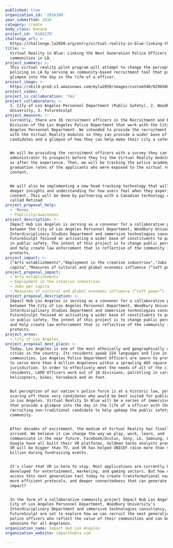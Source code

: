 ```yaml
---
published: true
organization_id: '2016109'
year_submitted: 2016
category: create
body_class: banana
project_id: '6102179'
challenge_url: >-
  https://challenge.la2050.org/entry/virtual-reality-in-blue-linking-the-next-generation-police-officers-to-the-communities-in-la
title: >-
  Virtual Reality in Blue: Linking the Next Generation Police Officers to the
  communities in LA.
project_summary: >-
  This virtual reality pilot program will attempt to change the perception of
  policing in LA by serving as community-based recruitment tool that provides a
  glimpse into the day in the life of a officer.
project_image: >-
  https://skild-prod.s3.amazonaws.com/myla2050/images/custom540/0296500655741-team91.jpg
project_video: ''
project_is_collaboration: 'Yes'
project_collaborators: >-
  1. City of Los Angeles Personnel Department (Public Safety), 2. Woodbury
  University, 3. FutureSculpt
project_measure: >-
  Currently, there are 16 recruitment officers in the Recruitment and Education
  Division of the Los Angeles Police Department that work with the City of Los
  Angeles Personnel Department. We intended to provide the recruitment officers
  with the Virtual Reality modules so they can provide a wider base of
  candidates and a glimpse of how they can help make their city a safer place. 


  We will be providing the recruitment officers with a survey they can
  administrator to prospects before they try the Virtual Reality module as well
  as after the experience. Then, we will be tracking the police academy
  graduation rates of the applicants who were exposed to the virtual reality
  content. 


  We will also be implementing a new head tracking technology that will give us
  deeper insights and understanding for how users feel when they experience this
  content. This will be done by partnering with a Canadian technology company
  called Retinad
project_proposal_help:
  - 'Money '
  - Publicity/awareness
project_description: >-
  Impact Hub Los Angeles is serving as a convener for a collaborative project
  between the City of Los Angeles Personnel Department, Woodbury University's
  Interdisciplinary Studies Department and immersive technologies consultancy,
  FutureSculpt focused on activating a wider base of constituents to participate
  in public safety. The intent of this project is to change public perception
  and help create law enforcement that is reflective of the community it
  protects.
project_impact: >-
  ["Arts establishments","Employment in the creative industries","Jobs per
  capita","Measures of cultural and global economic influence (“soft power”)"]
project_proposal_impact:
  - Arts establishments
  - Employment in the creative industries
  - Jobs per capita
  - Measures of cultural and global economic influence (“soft power”)
project_proposal_description: >-
  Impact Hub Los Angeles is serving as a convener for a collaborative project
  between the City of Los Angeles Personnel Department, Woodbury University's
  Interdisciplinary Studies Department and immersive technologies consultancy,
  FutureSculpt focused on activating a wider base of constituents to participate
  in public safety. The intent of this project is to change public perception
  and help create law enforcement that is reflective of the community it
  protects.
project_areas:
  - City of Los Angeles
project_proposal_best_place: >-
  Today, Los Angeles is one of the most ethnically and geographically diverse
  cities in the country. Its residents speak 224 languages and live in diverse
  communities. Los Angeles Police Department Officers are sworn to protect and
  to serve more than 4 million Angelenos within a sprawling 465 square mile
  jurisdiction. In order to effectively meet the needs of all of the city's
  residents, LAPD Officers work out of 18 divisions, patrolling in cars, boats,
  helicopters, bikes, horseback and on foot. 


  But perception of our nation's police force is at a historic low, potentially
  scaring off those very candidates who would be best suited for public service
  in Los Angeles. Virtual Reality In Blue will be a series of immersive stories
  that provide a glimpse into the day in the life of a officer with the hopes of
  recruiting non-traditional candidate to help upkeep the public safety of their
  community. 


  After decades of excitement, the medium of Virtual Reality has finally
  arrived. We believe it can change the way we play, work, learn, and
  communicate in the near future. Facebook/Oculus, Sony, LG, Samsung, HTC, and
  Google have all built their VR platforms, Goldman Sachs analysts predict that
  VR will be bigger than TV, and VR has helped UNICEF raise more than $1.5
  billion during fundraising events.


  It's clear that VR is here to stay. Most applications are currently being
  developed for entertainment, marketing, and gaming sectors. But how can we
  access this next generation tool today to create transformational narratives,
  more efficient protocols, and deeper connectedness that can generate valuable
  impact?


  In the form of a collaborative community project Impact Hub Los Angeles, the
  City of Los Angeles Personnel Department, Woodbury University’s
  Interdisciplinary Department and immersive technologies consultancy,
  FutureSculpt are set to explore how we can recruit the next generation of
  police officers who reflect the value of their communities and can become an
  advocate for all Angelenos.
organization_name: Impact Hub Los Angeles
organization_website: impacthubla.com

---
```

